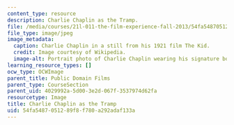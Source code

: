 ```yaml
---
content_type: resource
description: Charlie Chaplin as the Tramp.
file: /media/courses/21l-011-the-film-experience-fall-2013/54fa5487051289f8f780a292adaf133a_chaplin1.jpg
file_type: image/jpeg
image_metadata:
  caption: Charlie Chaplin in a still from his 1921 film The Kid.
  credit: Image courtesy of Wikipedia.
  image-alt: Portrait photo of Charlie Chaplin wearing his signature bowler hat.
learning_resource_types: []
ocw_type: OCWImage
parent_title: Public Domain Films
parent_type: CourseSection
parent_uid: 4029992a-5d00-3e2d-067f-3537974d62fa
resourcetype: Image
title: Charlie Chaplin as the Tramp
uid: 54fa5487-0512-89f8-f780-a292adaf133a
---
```


